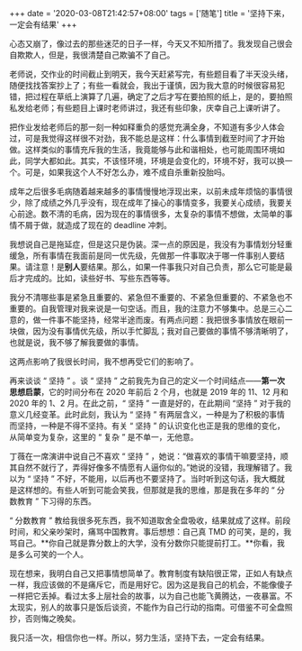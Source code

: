 +++
date = '2020-03-08T21:42:57+08:00'
tags = ['随笔']
title = '坚持下来，一定会有结果'
+++

心态又崩了，像过去的那些迷茫的日子一样，今天又不知所措了。我发现自己很会自欺欺人，但是，我很清楚自己欺骗不了自己。

老师说，交作业的时间截止到明天，我今天赶紧写完，有些题目看了半天没头绪，随便找找答案抄上了；有些一看就会，我出于谨慎，因为我大意的时候很容易犯错，把过程在草纸上演算了几遍，确定了之后才写在要拍照的纸上，是的，要拍照私发给老师；有些题目上课时老师讲过，我还有些印象，庆幸自己上课听讲了。

把作业发给老师后的那一刻一种如释重负的感觉充满全身，不知道有多少人体会过，可是我觉得这样很不对劲，我不能总是这样：什么事情到截至时间了才开始做。这样类似的事情充斥我的生活，我竟能够与此和谐相处，也可能周围环境如此，同学大都如此。其实，不该怪环境，环境是会变化的，环境不好，我可以换一个。可是，如果我这个人不好怎么办，难不成自杀重新投胎吗。

成年之后很多毛病随着越来越多的事情慢慢地浮现出来，以前未成年烦恼的事情很少，除了成绩之外几乎没有，现在成年了操心的事情变多，我要关心成绩，我要关心前途。数不清的毛病，因为现在的事情很多，太复杂的事情不想做，太简单的事情不屑于做，就造成了现在的 deadline 冲刺。

我想说自己是拖延症，但是这只是伪装。深一点的原因是，我没有为事情划分轻重缓急，所有事情在我面前是同一优先级，先做那一件事取决于哪一件事别人要结果。请注意！是**别人**要结果。那么，如果一件事我只对自己负责，那么它可能是最后才完成的。比如，读些好书、写些东西等等。

我分不清哪些事是紧急且重要的、紧急但不重要的、不紧急但重要的、不紧急也不重要的。自我管理对我来说是一句空话。而且，我的注意力不够集中。总是三心二意的，做一件事不能坚持，经常半途而废。有两点问题：我把很多事情放在眼前一块做，因为没有事情优先级，所以手忙脚乱；我对自己要做的事情不够清晰明了，也就是说，我不够了解我要做的事情。

这两点影响了我很长时间，我不想再受它们的影响了。

再来谈谈 “ 坚持 ” 。谈 “ 坚持 ” 之前我先为自己的定义一个时间结点——**第一次思想启蒙**，它的时间分布在 2020 年前后 2 个月，也就是 2019 年的 11、12 月和 2020 年的 1、2 月。在此之前，“ 坚持 ” 一直是好的，在此期间 “坚持 ” 对于我的意义几经变革。此时此刻，我认为 “ 坚持 ” 有两层含义，一种是为了积极的事情而坚持，一种是不得不坚持。有关 “ 坚持 ” 的认识变化也正是我的思维的变化，从简单变为复杂，这里的 “ 复杂 ” 是不单一，无他意。

丁薇在一席演讲中说自己不喜欢 “ 坚持 ” ，她说：“做喜欢的事情干嘛要坚持，顺其自然不就行了，弄得好像多不情愿有人逼你似的。”她说的没错，我理解错了。我以为 “ 坚持 ” 不好，不能用，以后再也不要坚持了。当时听到这句话，我大概就是这样想的。有些人听到可能会笑我，但那就是我的思维，那是我在多年的 “ 分数教育 ” 下习得的东西。

“ 分数教育 ” 教给我很多死东西，我不知道取舍全盘吸收，结果就成了这样。前段时间，和父亲吵架时，痛骂中国教育。事后想想：自己真 TMD 的可笑，是的，我骂自己。**你自己就是靠分数上的大学，没有分数你只能提前打工。**你看，我是多么可笑的一个人。

现在想来，我明白自己又把事情想简单了。教育制度有缺陷很正常，正如人有缺点一样，我应该做的不是痛斥它，而是用好它。因为这是我自己的机会，不能像傻子一样把它丢掉。看过太多上层社会的故事，以为自己也能飞黄腾达，一夜暴富。不太现实，别人的故事只是饭后谈资，不能作为自己行动的指南。可借鉴不可全盘照抄，否则悔之晚矣。

我只活一次，相信你也一样。所以，努力生活，坚持下去，一定会有结果。
